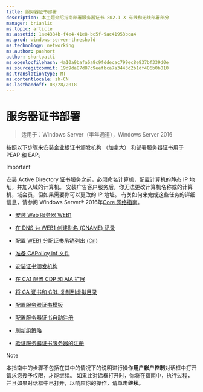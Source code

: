 ```yaml
---
title: 服务器证书部署
description: 本主题介绍指南部署服务器证书 802.1 X 有线和无线部署部分
manager: brianlic
ms.topic: article
ms.assetid: 1ae4384b-f4e4-41e8-bc5f-9ac41953bca4
ms.prod: windows-server-threshold
ms.technology: networking
ms.author: pashort
author: shortpatti
ms.openlocfilehash: 4a10a9bafa6a8c9fddecac799ec8e837bf339d0e
ms.sourcegitcommit: 19d9da87d87c9eefbca7a3443d2b1df486b0b010
ms.translationtype: MT
ms.contentlocale: zh-CN
ms.lasthandoff: 03/28/2018
---
```

# <a name="server-certificate-deployment"></a>服务器证书部署

>适用于：Windows Server（半年通道），Windows Server 2016

按照以下步骤来安装企业根证书颁发机构 （加拿大） 和部署服务器证书用于 PEAP 和 EAP。  
  
> [!IMPORTANT]  
> 安装 Active Directory 证书服务之前，必须命名计算机，配置计算机的静态 IP 地址，并加入域的计算机。 安装广告客户服务后，你无法更改计算机名称或的计算机，域会员，但如果需要你可以更改的 IP 地址。 有关如何来完成这些任务的详细信息，请参阅 Windows Server&reg; 2016年[Core 网络指南](../../Core-Network-Guide.md)。  

  
-   [安装 Web 服务器 WEB1](../../../core-network-guide/cncg/server-certs/Install-the-Web-Server-WEB1.md)  
  
-   [在 DNS 为 WEB1 创建别名 (CNAME) 记录](../../../core-network-guide/cncg/server-certs/Create-an-Alias-CNAME-Record-in-DNS-for-WEB1.md)  
  
-   [配置 WEB1 分配证书吊销列出 (Crl)](../../../core-network-guide/cncg/server-certs/Configure-WEB1-to-Distribute-Certificate-Revocation-Lists.md)  
  
-   [准备 CAPolicy inf 文件](../../../core-network-guide/cncg/server-certs/Prepare-the-CAPolicy-inf-File.md)  
  
-   [安装证书颁发机构](../../../core-network-guide/cncg/server-certs/Install-the-Certification-Authority.md)  
  
-   [在 CA1 配置 CDP 和 AIA 扩展](../../../core-network-guide/cncg/server-certs/Configure-the-CDP-and-AIA-Extensions-on-CA1.md)  
  
-   [将 CA 证书和 CRL 复制到虚拟目录](../../../core-network-guide/cncg/server-certs/Copy-the-CA-Certificate-and-CRL-to-the-Virtual-Directory.md)  
  
-   [配置服务器证书模板](../../../core-network-guide/cncg/server-certs/Configure-the-Server-Certificate-Template.md)  
  
-   [配置服务器证书自动注册](../../../core-network-guide/cncg/server-certs/Configure-Server-Certificate-Autoenrollment.md)  
  
-   [刷新组策略](../../../core-network-guide/cncg/server-certs/Refresh-Group-Policy.md)  
  
-   [验证服务器证书服务器的注册](../../../core-network-guide/cncg/server-certs/Verify-Server-Enrollment-of-a-Server-Certificate.md)  
  
> [!NOTE]  
> 本指南中的步骤不包括在其中的情况下的说明进行操作**用户帐户控制**对话框中打开请求您授予权限，才能继续。 如果此对话框打开时，你将在指南中，执行过程，并且如果对话框中已打开，以响应你的操作，请单击**继续**。  
  


